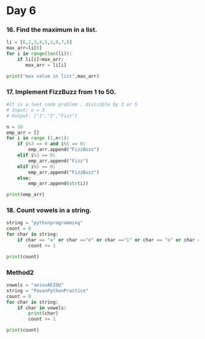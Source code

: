 
# Day 6
### 16. Find the maximum in a list.
```python
li = [6,2,3,4,5,1,9,7,8]
max_arr=li[0]
for i in range(len(li)):
    if li[i]>max_arr:
       max_arr = li[i]

print("max value in list",max_arr)
```
### 17. Implement FizzBuzz from 1 to 50.
```python
#It is a leet code problem . divisible by 3 or 5
# Input: n = 3
# Output: ["1","2","Fizz"]

n = 10
emp_arr = []
for i in range (1,n+1):
    if i%3 == 0 and i%5 == 0:
        emp_arr.append("FizzBuzz")
    elif i%3 == 0:
        emp_arr.append("Fizz")
    elif i%5 == 0:
        emp_arr.append("FizzBuzz")
    else:
        emp_arr.append(str(i))

print(emp_arr)
```

### 18. Count vowels in a string.
```python
string = "pythonprogramming"
count = 0
for char in string:
    if char == "a" or char =="e" or char =="i" or char == "o" or char == "u":
        count += 1

print(count)   
```
### Method2
```python
vowels = "aeiouAEIOU"
string = "PavanPythonPractice"
count = 0
for char in string:
    if char in vowels:
        print(char)
        count += 1

print(count)   
```


